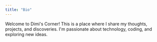 ```yaml
---
title: "Bio"
---
```


Welcome to Dimi's Corner! This is a place where I share my thoughts, projects, and discoveries. I'm passionate about technology, coding, and exploring new ideas.
